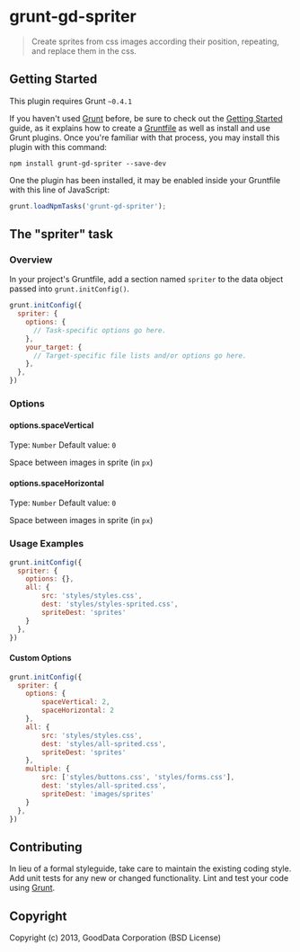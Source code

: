 # grunt-gd-spriter

>Create sprites from css images according their position, repeating, and replace them in the css.

## Getting Started
This plugin requires Grunt `~0.4.1`

If you haven't used [Grunt](http://gruntjs.com/) before, be sure to check out the [Getting Started](http://gruntjs.com/getting-started) guide, as it explains how to create a [Gruntfile](http://gruntjs.com/sample-gruntfile) as well as install and use Grunt plugins. Once you're familiar with that process, you may install this plugin with this command:

```shell
npm install grunt-gd-spriter --save-dev
```

One the plugin has been installed, it may be enabled inside your Gruntfile with this line of JavaScript:

```js
grunt.loadNpmTasks('grunt-gd-spriter');
```

## The "spriter" task

### Overview
In your project's Gruntfile, add a section named `spriter` to the data object passed into `grunt.initConfig()`.

```js
grunt.initConfig({
  spriter: {
    options: {
      // Task-specific options go here.
    },
    your_target: {
      // Target-specific file lists and/or options go here.
    },
  },
})
```

### Options

#### options.spaceVertical
Type: `Number`
Default value: `0`

Space between images in sprite (in `px`)

#### options.spaceHorizontal
Type: `Number`
Default value: `0`

Space between images in sprite (in `px`)

### Usage Examples

```js
grunt.initConfig({
  spriter: {
    options: {},
    all: {
        src: 'styles/styles.css',
        dest: 'styles/styles-sprited.css',
        spriteDest: 'sprites'
    }
  },
})
```

#### Custom Options

```js
grunt.initConfig({
  spriter: {
    options: {
        spaceVertical: 2,
        spaceHorizontal: 2
    },
    all: {
        src: 'styles/styles.css',
        dest: 'styles/all-sprited.css',
        spriteDest: 'sprites'
    },
    multiple: {
        src: ['styles/buttons.css', 'styles/forms.css'],
        dest: 'styles/all-sprited.css',
        spriteDest: 'images/sprites'
    }
  },
})
```

## Contributing
In lieu of a formal styleguide, take care to maintain the existing coding style. Add unit tests for any new or changed functionality. Lint and test your code using [Grunt](http://gruntjs.com/).

## Copyright

Copyright (c) 2013, GoodData Corporation (BSD License)